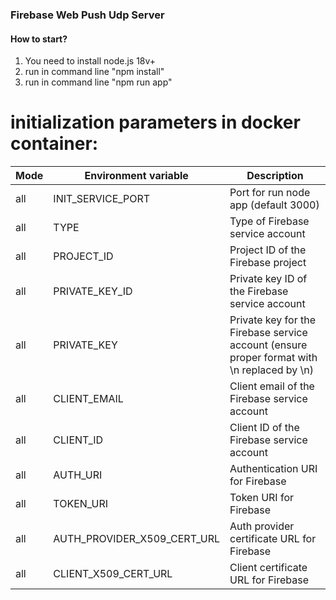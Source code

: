 ### Firebase Web Push Udp Server

#### How to start?

1. You need to install node.js 18v+
2. run in command line "npm install"
3. run in command line "npm run app"

# initialization parameters in docker container:

| Mode | Environment variable        | Description                                                                                 |
| ---- | --------------------------- | ------------------------------------------------------------------------------------------- |
| all  | INIT_SERVICE_PORT           | Port for run node app (default 3000)                                                        |
| all  | TYPE                        | Type of Firebase service account                                                            |
| all  | PROJECT_ID                  | Project ID of the Firebase project                                                          |
| all  | PRIVATE_KEY_ID              | Private key ID of the Firebase service account                                              |
| all  | PRIVATE_KEY                 | Private key for the Firebase service account (ensure proper format with \\n replaced by \n) |
| all  | CLIENT_EMAIL                | Client email of the Firebase service account                                                |
| all  | CLIENT_ID                   | Client ID of the Firebase service account                                                   |
| all  | AUTH_URI                    | Authentication URI for Firebase                                                             |
| all  | TOKEN_URI                   | Token URI for Firebase                                                                      |
| all  | AUTH_PROVIDER_X509_CERT_URL | Auth provider certificate URL for Firebase                                                  |
| all  | CLIENT_X509_CERT_URL        | Client certificate URL for Firebase                                                         |
